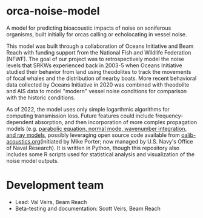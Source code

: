 # orca-noise-model
A model for predicting bioacoustic impacts of noise on soniferous organisms, built initially for orcas calling or echolocating in vessel noise.

This model was built through a collaboration of Oceans Initiative and Beam Reach with funding support from the National Fish and Wildlife Federation (NFWF). The goal of our project was to retrospectively model the noise levels that SRKWs experienced back in 2003-5 when Oceans Initiative studied their behavior from land using theodolites to track the movements of focal whales and the distribution of nearby boats. More recent behavioral data collected by Oceans Initiative in 2020 was combined with theodolite and AIS data to model "modern" vessel noise conditions for comparison with the historic conditions.

As of 2022, the model uses only simple logarthmic algorithms for computing transmission loss. Future features could include frequency-dependent absorption, and then incorporation of more complex propagation models (e.g. [parabolic equation, normal mode, wavenumber integration, and ray models](https://www.nap.edu/read/10564/chapter/6#110), possibly leveraging open source code available from [oalib-acoustics.org](https://oalib-acoustics.org/)(initiated by Mike Porter; now managed by U.S. Navy's Office of Naval Research). It is written in Python, though this repository also includes some R scripts used for statistical analysis and visualization of the noise model outputs.

# Development team

* Lead: Val Veirs, Beam Reach
* Beta-testing and documentation: Scott Veirs, Beam Reach



